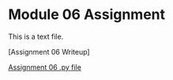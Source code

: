 # Module 06 Assignment

This is a text file.

[Assignment 06 Writeup]

[Assignment 06 .py file](https://github.com/scljimenez/IntroToProg-Python-Mod06/blob/main/Assignment06.py)
